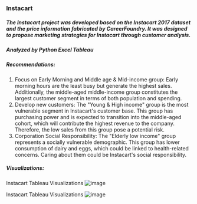 ### Instacart

##### The Instacart project was developed based on the Instacart 2017 dataset and the price information fabricated by CareerFoundry. It was designed to propose marketing strategies for Instacart through customer analysis.

##### **Analyzed by Python Excel Tableau**


##### **Recommendations:** 
1.	Focus on Early Morning and Middle age & Mid-income group: Early morning hours are the least busy but generate the highest sales. Additionally, the middle-aged middle-income group constitutes the largest customer segment in terms of both population and spending.
2.	Develop new customers: The "Young & High income" group is the most vulnerable segment in Instacart's customer base. This group has purchasing power and is expected to transition into the middle-aged cohort, which will contribute the highest revenue to the company. Therefore, the low sales from this group pose a potential risk.
3.	Corporation Social Responsibility: The "Elderly low income" group represents a socially vulnerable demographic. This group has lower consumption of dairy and eggs, which could be linked to health-related concerns. Caring about them could be Instacart's social responsibility.

##### **Visualizations:** 
Instacart Tableau Visualizations
![image](https://github.com/jinu5452/Instacart/assets/157840439/e91100d9-4a13-44d2-97a7-006c584d0099)

Instacart Tableau Visualizations
![image](https://github.com/jinu5452/Instacart/assets/157840439/e91100d9-4a13-44d2-97a7-006c584d0099)
